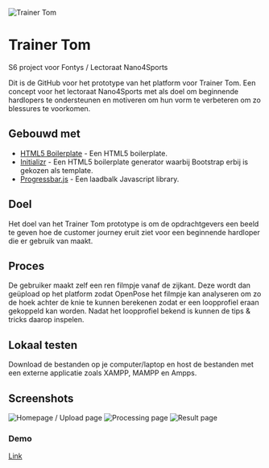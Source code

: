 ![Trainer Tom](https://i.imgur.com/wIqGXrx.png)
# Trainer Tom
S6 project voor Fontys / Lectoraat Nano4Sports

Dit is de GitHub voor het prototype van het platform voor Trainer Tom. 
Een concept voor het lectoraat Nano4Sports met als doel om beginnende hardlopers te ondersteunen en motiveren om hun vorm te verbeteren om zo blessures te voorkomen.


## Gebouwd met
* [HTML5 Boilerplate](https://html5boilerplate.com/) - Een HTML5 boilerplate.
* [Initializr](http://www.initializr.com/) - Een HTML5 boilerplate generator waarbij Bootstrap erbij is gekozen als template.
* [Progressbar.js](https://kimmobrunfeldt.github.io/progressbar.js/) - Een laadbalk Javascript library.



## Doel

Het doel van het Trainer Tom prototype is om de opdrachtgevers een beeld te geven hoe de customer journey eruit ziet voor een beginnende hardloper die er gebruik van maakt. 

## Proces
De gebruiker maakt zelf een ren filmpje vanaf de zijkant. Deze wordt dan geüpload op het platform zodat OpenPose het filmpje kan analyseren om zo de hoek achter de knie te kunnen berekenen zodat er een loopprofiel eraan gekoppeld kan worden. Nadat het loopprofiel bekend is kunnen de tips & tricks daarop inspelen. 

## Lokaal testen

Download de bestanden op je computer/laptop en host de bestanden met een externe applicatie zoals XAMPP, MAMPP en Ampps. 

## Screenshots
![Homepage / Upload page](https://i.imgur.com/wdxTj13.png)
![Processing page](https://i.imgur.com/Q4cxfa5.png)
![Result page](https://i.imgur.com/gkZNuJW.png)

### Demo
[Link](https://sonnyluu.github.io/trainertom/)



